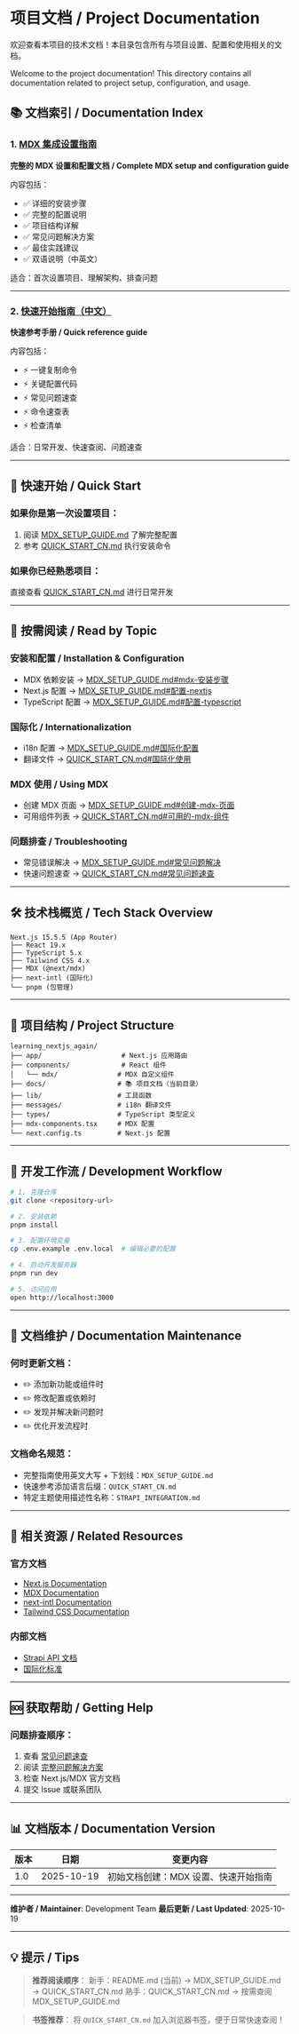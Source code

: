 # 项目文档 / Project Documentation

欢迎查看本项目的技术文档！本目录包含所有与项目设置、配置和使用相关的文档。

Welcome to the project documentation! This directory contains all documentation related to project setup, configuration, and usage.

## 📚 文档索引 / Documentation Index

### 1. [MDX 集成设置指南](./MDX_SETUP_GUIDE.md)
**完整的 MDX 设置和配置文档 / Complete MDX setup and configuration guide**

内容包括：
- ✅ 详细的安装步骤
- ✅ 完整的配置说明
- ✅ 项目结构详解
- ✅ 常见问题解决方案
- ✅ 最佳实践建议
- ✅ 双语说明（中英文）

适合：首次设置项目、理解架构、排查问题

---

### 2. [快速开始指南（中文）](./QUICK_START_CN.md)
**快速参考手册 / Quick reference guide**

内容包括：
- ⚡ 一键复制命令
- ⚡ 关键配置代码
- ⚡ 常见问题速查
- ⚡ 命令速查表
- ⚡ 检查清单

适合：日常开发、快速查阅、问题速查

---

## 🚀 快速开始 / Quick Start

### 如果你是第一次设置项目：
1. 阅读 [MDX_SETUP_GUIDE.md](./MDX_SETUP_GUIDE.md) 了解完整配置
2. 参考 [QUICK_START_CN.md](./QUICK_START_CN.md) 执行安装命令

### 如果你已经熟悉项目：
直接查看 [QUICK_START_CN.md](./QUICK_START_CN.md) 进行日常开发

---

## 📖 按需阅读 / Read by Topic

### 安装和配置 / Installation & Configuration
- MDX 依赖安装 → [MDX_SETUP_GUIDE.md#mdx-安装步骤](./MDX_SETUP_GUIDE.md#mdx-安装步骤--mdx-installation-steps)
- Next.js 配置 → [MDX_SETUP_GUIDE.md#配置-nextjs](./MDX_SETUP_GUIDE.md#2-配置-nextjs--configure-nextjs)
- TypeScript 配置 → [MDX_SETUP_GUIDE.md#配置-typescript](./MDX_SETUP_GUIDE.md#3-配置-typescript--configure-typescript)

### 国际化 / Internationalization
- i18n 配置 → [MDX_SETUP_GUIDE.md#国际化配置](./MDX_SETUP_GUIDE.md#国际化配置--internationalization-configuration)
- 翻译文件 → [QUICK_START_CN.md#国际化使用](./QUICK_START_CN.md#八国际化使用)

### MDX 使用 / Using MDX
- 创建 MDX 页面 → [MDX_SETUP_GUIDE.md#创建-mdx-页面](./MDX_SETUP_GUIDE.md#创建-mdx-页面--creating-mdx-pages)
- 可用组件列表 → [QUICK_START_CN.md#可用的-mdx-组件](./QUICK_START_CN.md#九可用的-mdx-组件)

### 问题排查 / Troubleshooting
- 常见错误解决 → [MDX_SETUP_GUIDE.md#常见问题解决](./MDX_SETUP_GUIDE.md#常见问题解决--common-issues--solutions)
- 快速问题速查 → [QUICK_START_CN.md#常见问题速查](./QUICK_START_CN.md#五常见问题速查)

---

## 🛠️ 技术栈概览 / Tech Stack Overview

```
Next.js 15.5.5 (App Router)
├── React 19.x
├── TypeScript 5.x
├── Tailwind CSS 4.x
├── MDX (@next/mdx)
├── next-intl (国际化)
└── pnpm (包管理)
```

---

## 📁 项目结构 / Project Structure

```
learning_nextjs_again/
├── app/                    # Next.js 应用路由
├── components/             # React 组件
│   └── mdx/               # MDX 自定义组件
├── docs/                  # 📚 项目文档（当前目录）
├── lib/                   # 工具函数
├── messages/              # i18n 翻译文件
├── types/                 # TypeScript 类型定义
├── mdx-components.tsx     # MDX 配置
└── next.config.ts         # Next.js 配置
```

---

## 🎯 开发工作流 / Development Workflow

```bash
# 1. 克隆仓库
git clone <repository-url>

# 2. 安装依赖
pnpm install

# 3. 配置环境变量
cp .env.example .env.local  # 编辑必要的配置

# 4. 启动开发服务器
pnpm run dev

# 5. 访问应用
open http://localhost:3000
```

---

## 📝 文档维护 / Documentation Maintenance

### 何时更新文档：
- ✏️ 添加新功能或组件时
- ✏️ 修改配置或依赖时
- ✏️ 发现并解决新问题时
- ✏️ 优化开发流程时

### 文档命名规范：
- 完整指南使用英文大写 + 下划线：`MDX_SETUP_GUIDE.md`
- 快速参考添加语言后缀：`QUICK_START_CN.md`
- 特定主题使用描述性名称：`STRAPI_INTEGRATION.md`

---

## 🔗 相关资源 / Related Resources

### 官方文档
- [Next.js Documentation](https://nextjs.org/docs)
- [MDX Documentation](https://mdxjs.com/)
- [next-intl Documentation](https://next-intl-docs.vercel.app/)
- [Tailwind CSS Documentation](https://tailwindcss.com/docs)

### 内部文档
- [Strapi API 文档](../README_STRAPI_API.md)
- [国际化标准](../README_STRAPI_LOCALE_STANDARD.md)

---

## 🆘 获取帮助 / Getting Help

### 问题排查顺序：
1. 查看 [常见问题速查](./QUICK_START_CN.md#五常见问题速查)
2. 阅读 [完整问题解决方案](./MDX_SETUP_GUIDE.md#常见问题解决--common-issues--solutions)
3. 检查 Next.js/MDX 官方文档
4. 提交 Issue 或联系团队

---

## 📊 文档版本 / Documentation Version

| 版本 | 日期 | 变更内容 |
|------|------|----------|
| 1.0 | 2025-10-19 | 初始文档创建：MDX 设置、快速开始指南 |

---

**维护者 / Maintainer**: Development Team
**最后更新 / Last Updated**: 2025-10-19

---

## 💡 提示 / Tips

> **推荐阅读顺序**：
> 新手：README.md (当前) → MDX_SETUP_GUIDE.md → QUICK_START_CN.md
> 熟手：QUICK_START_CN.md → 按需查阅 MDX_SETUP_GUIDE.md

> **书签推荐**：
> 将 `QUICK_START_CN.md` 加入浏览器书签，便于日常快速查阅！
